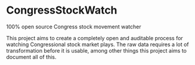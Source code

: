 # CongressStockWatch
100% open source Congress stock movement watcher

This project aims to create a completely open and auditable process for watching Congressional stock market plays. The raw data requires a lot of transformation before it is usable, among other things this project aims to document all of this.
